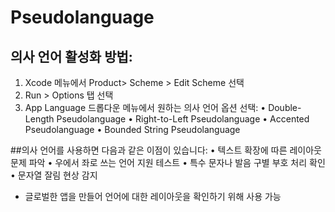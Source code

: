 # Pseudolanguage

## 의사 언어 활성화 방법:
1. Xcode 메뉴에서 Product> Scheme > Edit Scheme 선택
2. Run > Options 탭 선택
3. App Language 드롭다운 메뉴에서 원하는 의사 언어 옵션 선택:
    • Double-Length Pseudolanguage
    • Right-to-Left Pseudolanguage
    • Accented Pseudolanguage
    • Bounded String Pseudolanguage

##의사 언어를 사용하면 다음과 같은 이점이 있습니다:
• 텍스트 확장에 따른 레이아웃 문제 파악
• 우에서 좌로 쓰는 언어 지원 테스트
• 특수 문자나 발음 구별 부호 처리 확인
• 문자열 잘림 현상 감지


- 글로벌한 앱을 만들어 언어에 대한 레이아웃을 확인하기 위해 사용 가능

